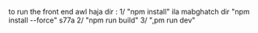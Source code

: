to run the front end 
awl haja dir : 
1/ "npm install" ila mabghatch dir "npm install --force" s77a
2/ "npm run build"
3/ ",pm run dev"
